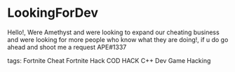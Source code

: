 # LookingForDev
Hello!, Were Amethyst and were looking to expand our cheating business and were looking for more people who know what they are doing!, if u do go ahead and shoot me a request APE#1337


tags:
Fortnite Cheat
Fortnite Hack
COD HACK
C++ Dev
Game Hacking

